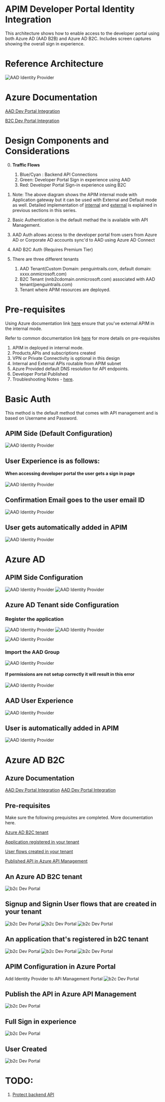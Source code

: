 
# APIM Developer Portal Identity Integration

This architecture shows how to enable access to the developer portal using both Azure AD (AAD B2B) and Azure AD B2C. Includes screen captures showing the overall sign in experience.

# Reference Architecture
![AAD Identity Provider](images/identity/apim-identity-architecture.png)


# Azure Documentation

[AAD Dev Portal Integration](https://docs.microsoft.com/en-us/azure/api-management/api-management-howto-aad)

[B2C Dev Portal Integration](https://docs.microsoft.com/en-us/azure/api-management/api-management-howto-aad-b2c)

# Design Components and Considerations

0. **Traffic Flows**
   
   1. Blue/Cyan : Backend API Connections
   2. Green: Developer Portal Sign in experience using AAD
   3. Red: Developer Portal Sign-in experience  using B2C
  

1. Note: The above diagram shows the APIM internal mode with Application gateway but it can be used with External and Default mode as well. Detailed implementation of [internal](README-internal.md) and [external](README-external.md) is explained in previous sections in this series.
2. Basic Authentication is the default methad the is available with API Management.
3. AAD Auth allows access to the developer portal from users from Azure AD or Corporate AD accounts sync'd to AAD using Azure AD Connect
4. AAD B2C Auth (Requires Premium Tier)
5. There are three different tenants
   1. AAD Tenant(Custom Domain: penguintrails.com, default domain: xxxx.onmicrosoft.com)
   2. B2C Tenant (nnb2cdomain.onmicrosoft.com) associated with AAD tenant(penguintrails.com)
   3. Tenant where APIM resources are deployed.


# Pre-requisites
Using Azure documentation link [here](https://docs.microsoft.com/en-us/azure/api-management/import-and-publish) ensure that you've external APIM in the internal mode.

Refer to common documentation link [here](README-common.md) for more details on pre-requisites
1. APIM in deployed in internal mode.
2. Products,APIs and subscriptions created
3. VPN or Private Connectivity is optional in this design
4. Internal and External APIs routable from APIM subnet
5. Azure Provided default DNS resolution for API endpoints.
6. Developer Portal Published
7. Troubleshooting Notes - [here](README-troubleshooting.md).

# Basic Auth

This method is the default method that comes with API management and is based on Username and Password.

## APIM Side (Default Configuration)


![AAD Identity Provider](images/identity/basic-auth.png)

## User Experience is as follows:

#### When accessing developer portal the user gets a sign in page
![AAD Identity Provider](images/identity/basic-sign-up-experience.png)

## Confirmation Email goes to the user email ID

![AAD Identity Provider](images/identity/basic-confirmation-email.png)



## User gets automatically added in APIM
![AAD Identity Provider](images/identity/basic-users.png)

# Azure AD

## APIM Side Configuration

![AAD Identity Provider](images/identity/aad-add-identity-provider.png)
![AAD Identity Provider](images/identity/aad-indentity-provider.png)

## Azure AD Tenant side Configuration

### Register the application

![AAD Identity Provider](images/identity/aad-register-app-developer-portal.png)
![AAD Identity Provider](images/identity/add-permissions-microsoft-graph.png)


![AAD Identity Provider](images/identity/aad-id-token.png)

### Import the AAD Group

![AAD Identity Provider](images/identity/apim-developer-aad-group.png)
#### If permissions are not setup correctly it will result in this error
![AAD Identity Provider](images/identity/graph-api-error.png)

## AAD User Experience
![AAD Identity Provider](images/identity/aad-signup-experience.png)
## User is automatically added in APIM
![AAD Identity Provider](images/identity/aad-users-after-registration.png)




# Azure AD B2C

## Azure Documentation
[AAD Dev Portal Integration](https://docs.microsoft.com/en-us/azure/api-management/api-management-howto-aad-b2c)
[AAD Dev Portal Integration](https://docs.microsoft.com/en-us/azure/active-directory-b2c/secure-api-management?tabs=app-reg-ga)

## Pre-requisites
Make sure the following prequisites are completed. More documentation here.

[Azure AD B2C tenant](https://docs.microsoft.com/en-us/azure/active-directory-b2c/tutorial-create-tenant)

[Application registered in your tenant](https://docs.microsoft.com/en-us/azure/active-directory-b2c/tutorial-register-applications?tabs=app-reg-ga)

[User flows created in your tenant](https://docs.microsoft.com/en-us/azure/active-directory-b2c/tutorial-create-user-flows?pivots=b2c-user-flow)
	
[Published API in Azure API Management](https://docs.microsoft.com/en-us/azure/api-management/import-and-publish)


## An Azure AD B2C tenant
![b2c Dev Portal](images/identity/b2c-tenant.png)

## Signup and Signin User flows that are created in your tenant
![b2c Dev Portal](images/identity/b2c-tenant-signin-up-user-flow.png)
![b2c Dev Portal](images/identity/b2c-claims.png)
![b2c Dev Portal](images/identity/b2c-user-attributes.png)



## An application that's registered in b2C  tenant

![b2c Dev Portal](images/identity/b2c-register-application.png)
![b2c Dev Portal](images/identity/b2c-redirect-URI-grant.png)
![b2c Dev Portal](images/identity/b2c-register-application.png)





## APIM Configuration in Azure Portal

Add Identity Provider to APi Management Portal
![b2c Dev Portal](images/identity/b2c-add-identity-provider.png)

## Publish the API in Azure API Management

![b2c Dev Portal](images/identity/b2c-publish-portal.png)

## Full Sign in experience

![b2c Dev Portal](images/identity/b2c-sign-up-experience.png)

## User Created
![b2c Dev Portal](images/identity/b2c-users.png)




# TODO:

1. [Protect backend API](https://docs.microsoft.com/en-us/azure/api-management/api-management-howto-protect-backend-with-aad)